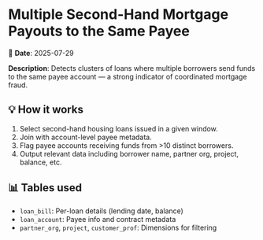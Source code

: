 # Multiple Second-Hand Mortgage Payouts to the Same Payee

📅 **Date**: 2025-07-29

**Description**: Detects clusters of loans where multiple borrowers send funds to the same payee account — a strong indicator of coordinated mortgage fraud.

## 💡 How it works

1. Select second-hand housing loans issued in a given window.
2. Join with account-level payee metadata.
3. Flag payee accounts receiving funds from >10 distinct borrowers.
4. Output relevant data including borrower name, partner org, project, balance, etc.

## 📊 Tables used

- `loan_bill`: Per-loan details (lending date, balance)
- `loan_account`: Payee info and contract metadata
- `partner_org`, `project`, `customer_prof`: Dimensions for filtering
